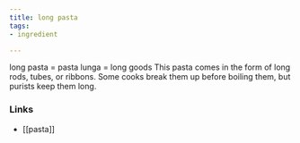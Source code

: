 ```yaml
---
title: long pasta
tags:
- ingredient

---
```

long pasta = pasta lunga = long goods This pasta comes in the form of long rods, tubes, or ribbons. Some cooks break them up before boiling them, but purists keep them long.

### Links

* [[pasta]]
